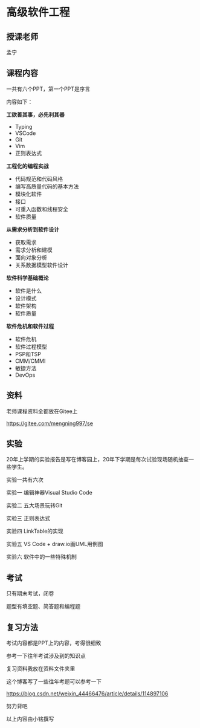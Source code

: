 # 高级软件工程

## 授课老师

孟宁

## 课程内容

一共有六个PPT，第一个PPT是序言

内容如下：

**工欲善其事，必先利其器**

- Typing
- VSCode
- Git
- Vim
- 正则表达式

**工程化的编程实战**

- 代码规范和代码风格
- 编写高质量代码的基本方法
- 模块化软件
- 接口
- 可重入函数和线程安全
- 软件质量

**从需求分析到软件设计**

- 获取需求
- 需求分析和建模
- 面向对象分析
- 关系数据模型软件设计

**软件科学基础概论**

- 软件是什么
- 设计模式
- 软件架构
- 软件质量

**软件危机和软件过程**

- 软件危机
- 软件过程模型
- PSP和TSP
- CMM/CMMI
- 敏捷方法
- DevOps

## 资料

老师课程资料全都放在Gitee上

https://gitee.com/mengning997/se

## 实验

20年上学期的实验报告是写在博客园上，20年下学期是每次试验现场随机抽查一些学生。

实验一共有六次

实验一 编辑神器Visual Studio Code

实验二 五大场景玩转Git

实验三 正则表达式

实验四 LinkTable的实现

实验五 VS Code + draw.io画UML用例图

实验六 软件中的一些特殊机制

## 考试

只有期末考试，闭卷

题型有填空题、简答题和编程题

## 复习方法

考试内容都是PPT上的内容，考得很细致

参考一下往年考试涉及到的知识点

复习资料我放在资料文件夹里

这个博客写了一些往年考题可以参考一下

https://blog.csdn.net/weixin_44466476/article/details/114897106

努力背吧

以上内容由小铭撰写